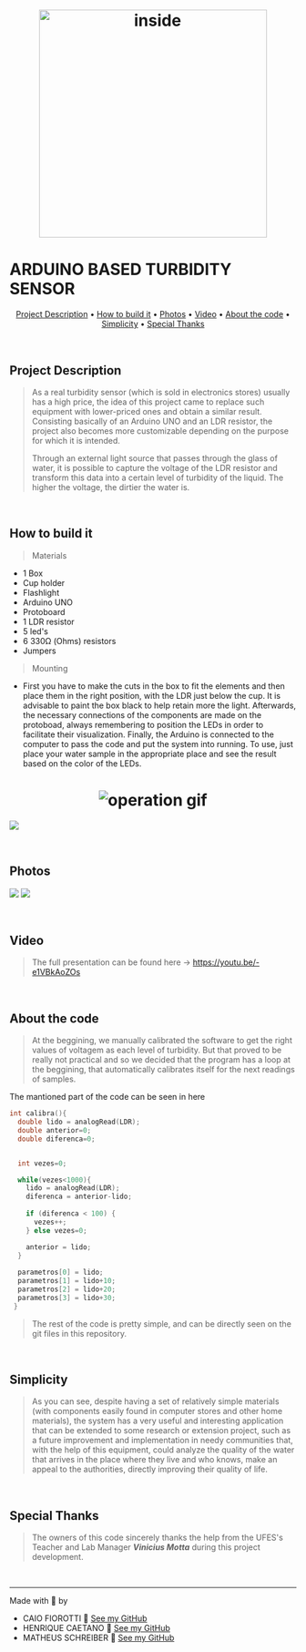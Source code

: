 <h1 align="center">
    <img src="./images/inside.jpg" alt="inside" width="400">
</h1>

# ARDUINO BASED TURBIDITY SENSOR

<p align="center">
    <a href="#Project Description">Project Description</a> •
    <a href="#How to build it">How to build it</a> •
    <a href="#Photos">Photos</a> •
    <a href="#Video">Video</a> •
    <a href="#About the code">About the code</a> •
    <a href="#Simplicity">Simplicity</a> •
    <a href="#Special Thanks">Special Thanks</a>
</p>

<br>

## Project Description
> As a real turbidity sensor (which is sold in electronics stores) usually has a high price, the idea of this project came to replace such equipment with lower-priced ones and obtain a similar result. Consisting basically of an Arduino UNO and an LDR resistor, the project also becomes more customizable depending on the purpose for which it is intended.
>
> Through an external light source that passes through the glass of water, it is possible to capture the voltage of the LDR resistor and transform this data into a certain level of turbidity of the liquid. The higher the voltage, the dirtier the water is.

<br>

## How to build it
> Materials
<ul>
    <li>1 Box</li>
    <li>Cup holder</li>
    <li>Flashlight</li>
    <li>Arduino UNO</li>
    <li>Protoboard</li>
    <li>1 LDR resistor</li>
    <li>5 led's</li>
    <li>6 330Ω (Ohms) resistors</li>
    <li>Jumpers</li>
</ul>

> Mounting
<ul>
    <li>First you have to make the cuts in the box to fit the elements and then place them in the right position, with the LDR just below the cup. It is advisable to paint the box black to help retain more the light. Afterwards, the necessary connections of the components are made on the protoboad, always remembering to position the LEDs in order to facilitate their visualization. Finally, the Arduino is connected to the computer to pass the code and put the system into running. To use, just place your water sample in the appropriate place and see the result based on the color of the LEDs.</li>
</ul>

<h1 align="center">
    <img src="./images/operation.gif" alt="operation gif">
</h1>

![](./images/schematic.png)

<br>

## Photos

![](./images/front.jpg)
![](./images/inside.jpg)


<br>

## Video

> The full presentation can be found here -> https://youtu.be/-e1VBkAoZOs

<br>

## About the code

> At the beggining, we manually calibrated the software to get the right values of voltagem as each level of turbidity. But that proved to be really not practical and so we decided that the program has a loop at the beggining, that automatically calibrates itself for the next readings of samples. 

The mantioned part of the code can be seen in here

```c
int calibra(){
  double lido = analogRead(LDR);
  double anterior=0;
  double diferenca=0;


  int vezes=0;

  while(vezes<1000){
    lido = analogRead(LDR);
    diferenca = anterior-lido;
    
    if (diferenca < 100) {
      vezes++;
    } else vezes=0;

    anterior = lido;
  }
  
  parametros[0] = lido;
  parametros[1] = lido+10;
  parametros[2] = lido+20;
  parametros[3] = lido+30;
 }
```
> The rest of the code is pretty simple, and can be directly seen on the git files in this repository.

<br>

## Simplicity
> As you can see, despite having a set of relatively simple materials (with components easily found in computer stores and other home materials), the system has a very useful and interesting application that can be extended to some research or extension project, such as a future improvement and implementation in needy communities that, with the help of this equipment, could analyze the quality of the water that arrives in the place where they live and who knows, make an appeal to the authorities, directly improving their quality of life.

<br>

## Special Thanks
> The owners of this code sincerely thanks the help from the UFES's Teacher and Lab Manager **_Vinicius Motta_** during this project development.

<br>

----

Made with 🤍 by
* CAIO FIOROTTI 👏 [See my GitHub](https://github.com/fiorotticaio) 
* HENRIQUE CAETANO 👏 [See my GitHub](https://github.com/1700KeeQ) 
* MATHEUS SCHREIBER 👏 [See my GitHub](https://github.com/matheusschreiber)

<br>
                

